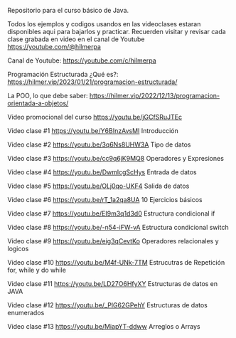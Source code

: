 Repositorio para el curso básico de Java.

Todos los ejemplos y codigos usandos en las videoclases estaran disponibles aqui para bajarlos y practicar.
Recuerden visitar y revisar cada clase grabada en video en el canal de Youtube https://youtube.com/@hilmerpa

Canal de Youtube: https://youtube.com/c/hilmerpa

Programación Estructurada ¿Qué es?: https://hilmer.vip/2023/01/21/programacion-estructurada/

La POO, lo que debe saber: https://hilmer.vip/2022/12/13/programacion-orientada-a-objetos/

Video promocional del curso https://youtu.be/jGCfSRuJTEc

Video clase #1 https://youtu.be/Y6BInzAvsMI Introducción

Video clase #2 https://youtu.be/3q6Ns8UHW3A Tipo de datos

Video clase #3 https://youtu.be/cc9q6jK9MQ8 Operadores y Expresiones

Video clase #4 https://youtu.be/DwmlcgScHys Entrada de datos

Video clase #5 https://youtu.be/OLj0qo-UKF4 Salida de datos

Video clase #6 https://youtu.be/rT_1a2qa8UA 10 Ejercicios básicos

Video clase #7 https://youtu.be/EI9m3q1d3d0 Estructura condicional if

Video clase #8 https://youtu.be/-n54-iFW-vA Estructura condicional switch

Video clase #9 https://youtu.be/eig3qCevtKo Operadores relacionales y logicos

Video clase #10 https://youtu.be/M4f-UNk-7TM Estrucutras de Repetición for, while y do while

Video clase #11 https://youtu.be/LD27O6HfyXY Estructuras de datos en JAVA

Video clase #12 https://youtu.be/_PlG62GPehY Estructuras de datos enumerados

Video clase #13 https://youtu.be/MiapYT-ddww Arreglos o Arrays

